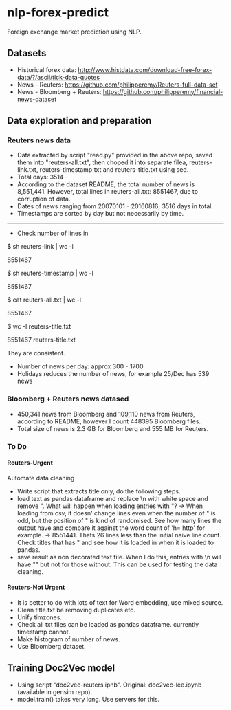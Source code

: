 # nlp-forex-predict
Foreign exchange market prediction using NLP.

## Datasets
* Historical forex data: http://www.histdata.com/download-free-forex-data/?/ascii/tick-data-quotes
* News - Reuters: https://github.com/philipperemy/Reuters-full-data-set
* News - Bloomberg + Reuters: https://github.com/philipperemy/financial-news-dataset

## Data exploration and preparation

### Reuters news data

* Data extracted by script "read.py" provided in the above repo, saved them into "reuters-all.txt", then choped it into separate filea, reuters-link.txt, reuters-timestamp.txt and reuters-title.txt using sed.
* Total days: 3514
* According to the dataset README, the total number of news is 8,551,441. However, total lines in reuters-all.txt: 8551467, due to corruption of data.
* Dates of news ranging from 20070101 - 20160816; 3516 days in total.
* Timestamps are sorted by day but not necessarily by time.

---

* Check number of lines in 

$ sh reuters-link | wc -l

 8551467

$ sh reuters-timestamp | wc -l

 8551467

$ cat reuters-all.txt | wc -l

 8551467

$ wc -l reuters-title.txt

 8551467 reuters-title.txt

They are consistent.

* Number of news per day: approx 300 - 1700
* Holidays reduces the number of news, for example 25/Dec has 539 news

### Bloomberg + Reuters news datased

* 450,341 news from Bloomberg and 109,110 news from Reuters, according to README, however I count 448395 Bloomberg files.
* Total size of news is 2.3 GB for Bloomberg and 555 MB for Reuters.

### To Do
#### Reuters-Urgent
Automate data cleaning
* Write script that extracts title only, do the following steps.
* load text as pandas dataframe and replace \n with white space and remove ". What will happen when loading entries with "? -> When loading from csv, it doesn' change lines even when the number of " is odd, but the position of " is kind of randomised. See how many lines the output have and compare it against the word count of 'h= http' for example.
-> 8551441. Thats 26 lines less than the initial naive line count.
Check titles that has " and see how it is loaded in when it is loaded to pandas.
* save result as non decorated text file. When I do this, entries with \n will have "" but not for those without. This can be used for testing the data cleaning.

#### Reuters-Not Urgent
* It is better to do with lots of text for Word embedding, use mixed source.
* Clean title.txt be removing duplicates etc.
* Unify timzones.
* Check all txt files can be loaded as pandas dataframe. currently timestamp cannot.
* Make histogram of number of news.
* Use Bloomberg dataset.

## Training Doc2Vec model
* Using script "doc2vec-reuters.ipnb". Original: doc2vec-lee.ipynb (available in gensim repo).
* model.train() takes very long. Use servers for this. 
